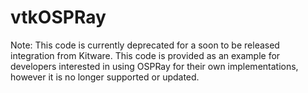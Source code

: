 # vtkOSPRay

Note: This code is currently deprecated for a soon to be released integration from Kitware.  This code is provided as an example for developers interested in using OSPRay for their own implementations, however it is no longer supported or updated.
